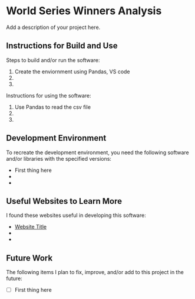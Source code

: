 # World Series Winners Analysis

Add a description of your project here.


## Instructions for Build and Use

Steps to build and/or run the software:

1. Create the enviornment using Pandas, VS code
2.
3.

Instructions for using the software:

1. Use Pandas to read the csv file
2. 
3.

## Development Environment 

To recreate the development environment, you need the following software and/or libraries with the specified versions:

* First thing here
*
*

## Useful Websites to Learn More

I found these websites useful in developing this software:

* [Website Title](Link)
*
*

## Future Work

The following items I plan to fix, improve, and/or add to this project in the future:

* [ ] First thing here